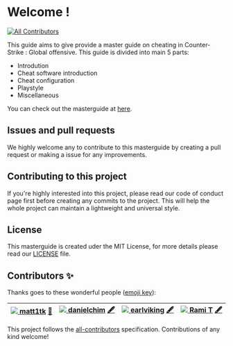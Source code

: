 # Welcome !

[![All Contributors](https://img.shields.io/badge/all_contributors-4-orange.svg?style=flat-square)](./#contributors-) 

This guide aims to give provide a master guide on cheating in Counter-Strike : Global offensive. This guide is divided into main 5 parts:

* Introdution
* Cheat software introduction
* Cheat configuration
* Playstyle
* Miscellaneous

You can check out the masterguide at [here](https://matt12945.gitbook.io/csgo-subreddit/).

## Issues and pull requests

We highly welcome any to contribute to this masterguide by creating a pull request or making a issue for any improvements.

## Contributing to this project

If you're highly interested into this project, please read our code of conduct page first before creating any commits to the project. This will help the whole project can maintain a lightweight and universal style.

## License

This masterguide is created uder the MIT License, for more details please read our [LICENSE](https://github.com/csgohacks/master-guide/blob/master/LICENSE) file.

## Contributors ✨

Thanks goes to these wonderful people \([emoji key](https://allcontributors.org/docs/en/emoji-key)\):

| [![](https://avatars0.githubusercontent.com/u/54869024?v=4) **matt1tk**](https://github.com/matt1tk) [📆](./#projectManagement-matt1tk) | [![](https://avatars1.githubusercontent.com/u/12156547?v=4) **danielchim**](https://github.com/danielchim) [🖋](./#content-danielchim) | [![](https://avatars2.githubusercontent.com/u/61621750?v=4) **earlviking**](https://github.com/earlviking) [🖋](./#content-earlviking) | [![](https://avatars0.githubusercontent.com/u/59576343?v=4) **Rami T**](https://github.com/r9119) [🖋](./#content-r9119) |
| :--- | :--- | :--- | :--- |


This project follows the [all-contributors](https://github.com/all-contributors/all-contributors) specification. Contributions of any kind welcome!

